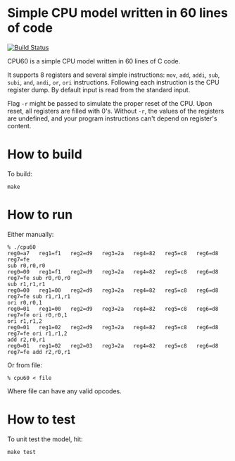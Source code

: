 # Simple CPU model written in 60 lines of code

[![Build Status](https://travis-ci.org/wkoszek/cpu60.svg)](https://travis-ci.org/wkoszek/cpu60)

CPU60 is a simple CPU model written in 60 lines of C code.

It supports 8 registers and several simple instructions: `mov`, `add`,
`addi`, `sub`, `subi`, `and`, `andi`, `or`, `ori` instructions. Following
each instruction is the CPU register dump. By default input is read from the
standard input.

Flag `-r` might be passed to simulate the proper reset of the CPU. Upon
reset, all registers are filled with 0's. Without `-r`, the values of the
registers are undefined, and your program instructions can't depend on
register's content.

# How to build

To build:

	make

# How to run

Either manually:

	% ./cpu60
	reg0=a7   reg1=f1   reg2=d9   reg3=2a   reg4=82   reg5=c8   reg6=d8   reg7=fe
	sub r0,r0,r0
	reg0=00   reg1=f1   reg2=d9   reg3=2a   reg4=82   reg5=c8   reg6=d8   reg7=fe sub r0,r0,r0
	sub r1,r1,r1
	reg0=00   reg1=00   reg2=d9   reg3=2a   reg4=82   reg5=c8   reg6=d8   reg7=fe sub r1,r1,r1
	ori r0,r0,1
	reg0=01   reg1=00   reg2=d9   reg3=2a   reg4=82   reg5=c8   reg6=d8   reg7=fe ori r0,r0,1
	ori r1,r1,2
	reg0=01   reg1=02   reg2=d9   reg3=2a   reg4=82   reg5=c8   reg6=d8   reg7=fe ori r1,r1,2
	add r2,r0,r1
	reg0=01   reg1=02   reg2=03   reg3=2a   reg4=82   reg5=c8   reg6=d8   reg7=fe add r2,r0,r1

Or from file:

	% cpu60 < file

Where file can have any valid opcodes.

# How to test

To unit test the model, hit:

	make test
